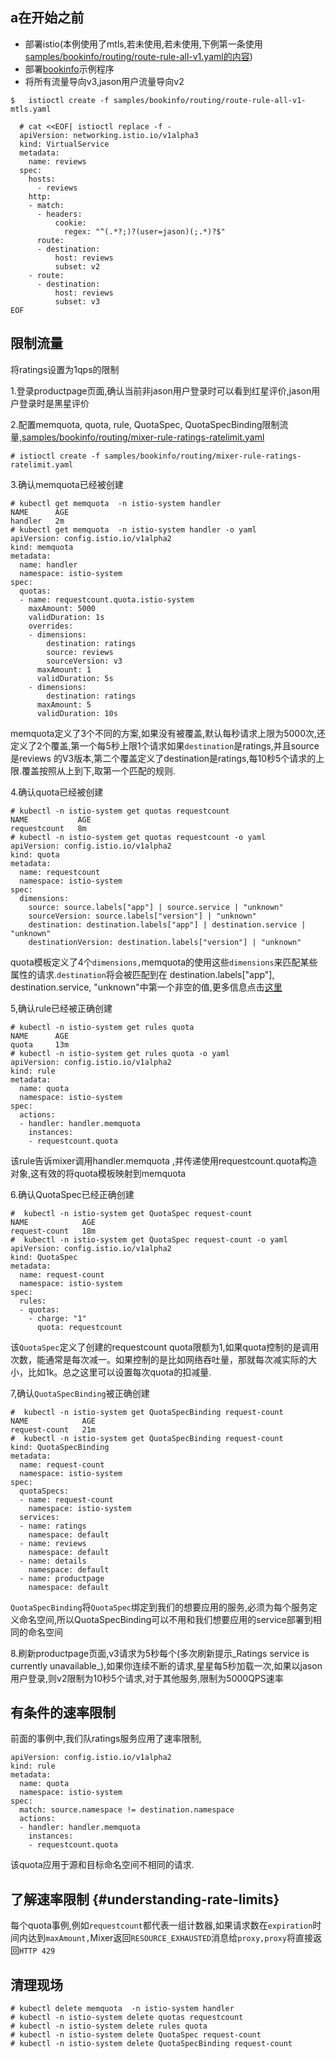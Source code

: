 ## 

## 

## 

## 

## 

## 

## 

## 

## 

## a在开始之前

* 部署istio\(本例使用了mtls,若未使用,若未使用,下例第一条使用[samples/bookinfo/routing/route-rule-all-v1.yaml的内容](https://raw.githubusercontent.com/istio/istio/release-0.8/samples/bookinfo/routing/route-rule-all-v1.yaml)\)
* 部署[bookinfo](https://istio.io/docs/guides/bookinfo/)示例程序
* 将所有流量导向v3,jason用户流量导向v2

```
$   istioctl create -f samples/bookinfo/routing/route-rule-all-v1-mtls.yaml
```

```
  # cat <<EOF| istioctl replace -f -
  apiVersion: networking.istio.io/v1alpha3
  kind: VirtualService
  metadata:
    name: reviews
  spec:
    hosts:
      - reviews
    http:
    - match:
      - headers:
          cookie:
            regex: "^(.*?;)?(user=jason)(;.*)?$"
      route:
      - destination:
          host: reviews
          subset: v2
    - route:
      - destination:
          host: reviews
          subset: v3
EOF
```

## 限制流量

将ratings设置为1qps的限制

1.登录productpage页面,确认当前非jason用户登录时可以看到红星评价,jason用户登录时是黑星评价

2.配置memquota, quota, rule, QuotaSpec, QuotaSpecBinding限制流量,[samples/bookinfo/routing/mixer-rule-ratings-ratelimit.yaml](https://raw.githubusercontent.com/istio/istio/release-0.8/samples/bookinfo/routing/mixer-rule-ratings-ratelimit.yaml)

```
# istioctl create -f samples/bookinfo/routing/mixer-rule-ratings-ratelimit.yaml
```

3.确认memquota已经被创建

```
# kubectl get memquota  -n istio-system handler
NAME      AGE
handler   2m
# kubectl get memquota  -n istio-system handler -o yaml
apiVersion: config.istio.io/v1alpha2
kind: memquota
metadata:
  name: handler
  namespace: istio-system
spec:
  quotas:
  - name: requestcount.quota.istio-system
    maxAmount: 5000
    validDuration: 1s
    overrides:
    - dimensions:
        destination: ratings
        source: reviews
        sourceVersion: v3
      maxAmount: 1
      validDuration: 5s
    - dimensions:
        destination: ratings
      maxAmount: 5
      validDuration: 10s
```

memquota定义了3个不同的方案,如果没有被覆盖,默认每秒请求上限为5000次,还定义了2个覆盖,第一个每5秒上限1个请求如果`destination`是ratings,并且source是reviews 的V3版本,第二个覆盖定义了destination是ratings,每10秒5个请求的上限.覆盖按照从上到下,取第一个匹配的规则.

4.确认quota已经被创建

```
# kubectl -n istio-system get quotas requestcount
NAME           AGE
requestcount   8m
# kubectl -n istio-system get quotas requestcount -o yaml
apiVersion: config.istio.io/v1alpha2
kind: quota
metadata:
  name: requestcount
  namespace: istio-system
spec:
  dimensions:
    source: source.labels["app"] | source.service | "unknown"
    sourceVersion: source.labels["version"] | "unknown"
    destination: destination.labels["app"] | destination.service | "unknown"
    destinationVersion: destination.labels["version"] | "unknown"
```

quota模板定义了4个`dimensions,`memquota的使用这些`dimensions`来匹配某些属性的请求.`destination`将会被匹配到在 destination.labels\["app"\], destination.service, "unknown"中第一个非空的值,更多信息点击[这里](https://istio.io/docs/reference/config/policy-and-telemetry/expression-language/)

5,确认rule已经被正确创建

```
# kubectl -n istio-system get rules quota
NAME      AGE
quota     13m
# kubectl -n istio-system get rules quota -o yaml
apiVersion: config.istio.io/v1alpha2
kind: rule
metadata:
  name: quota
  namespace: istio-system
spec:
  actions:
  - handler: handler.memquota
    instances:
    - requestcount.quota
```

该rule告诉mixer调用handler.memquota ,并传递使用requestcount.quota构造对象,这有效的将quota模板映射到memquota

6.确认QuotaSpec已经正确创建

```
#  kubectl -n istio-system get QuotaSpec request-count
NAME            AGE
request-count   18m
#  kubectl -n istio-system get QuotaSpec request-count -o yaml
apiVersion: config.istio.io/v1alpha2
kind: QuotaSpec
metadata:
  name: request-count
  namespace: istio-system
spec:
  rules:
  - quotas:
    - charge: "1"
      quota: requestcount
```

该`QuotaSpec`定义了创建的requestcount  quota限额为1,如果quota控制的是调用次数，能通常是每次减一。如果控制的是比如网络吞吐量，那就每次减实际的大小，比如1k。总之这里可以设置每次quota的扣减量.

7,确认`QuotaSpecBinding`被正确创建

```
#  kubectl -n istio-system get QuotaSpecBinding request-count
NAME            AGE
request-count   21m
#  kubectl -n istio-system get QuotaSpecBinding request-count
kind: QuotaSpecBinding
metadata:
  name: request-count
  namespace: istio-system
spec:
  quotaSpecs:
  - name: request-count
    namespace: istio-system
  services:
  - name: ratings
    namespace: default
  - name: reviews
    namespace: default
  - name: details
    namespace: default
  - name: productpage
    namespace: default
```

`QuotaSpecBinding`将`QuotaSpec`绑定到我们的想要应用的服务,必须为每个服务定义命名空间,所以QuotaSpecBinding可以不用和我们想要应用的service部署到相同的命名空间

8.刷新productpage页面,v3请求为5秒每个\(多次刷新提示_Ratings service is currently unavailable_\),如果你连续不断的请求,星星每5秒加载一次,如果以jason用户登录,则v2限制为10秒5个请求,对于其他服务,限制为5000QPS速率

## 有条件的速率限制

前面的事例中,我们队ratings服务应用了速率限制,

```
apiVersion: config.istio.io/v1alpha2
kind: rule
metadata:
  name: quota
  namespace: istio-system
spec:
  match: source.namespace != destination.namespace
  actions:
  - handler: handler.memquota
    instances:
    - requestcount.quota
```

该quota应用于源和目标命名空间不相同的请求.

## 了解速率限制 {#understanding-rate-limits}

每个quota事例,例如`requestcount`都代表一组计数器,如果请求数在`expiration`时间内达到`maxAmount,`Mixer返回`RESOURCE_EXHAUSTED`消息给`proxy,proxy`将直接返回`HTTP 429`

## 清理现场

```
# kubectl delete memquota  -n istio-system handler
# kubectl -n istio-system delete quotas requestcount
# kubectl -n istio-system delete rules quota
# kubectl -n istio-system delete QuotaSpec request-count
# kubectl -n istio-system delete QuotaSpecBinding request-count
```





